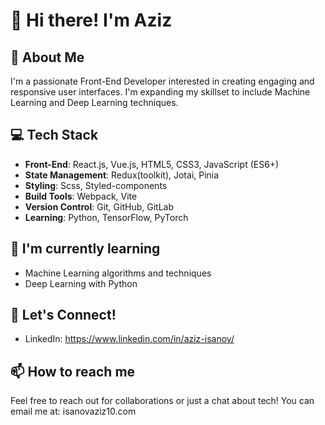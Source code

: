 # 👋 Hi there! I'm Aziz

## 🚀 About Me
I'm a passionate Front-End Developer interested in creating engaging and responsive user interfaces. I'm expanding my skillset to include Machine Learning and Deep Learning techniques.

## 💻 Tech Stack
- **Front-End**: React.js, Vue.js, HTML5, CSS3, JavaScript (ES6+)
- **State Management**: Redux(toolkit), Jotai, Pinia
- **Styling**: Scss, Styled-components
- **Build Tools**: Webpack, Vite
- **Version Control**: Git, GitHub, GitLab
- **Learning**: Python, TensorFlow, PyTorch

## 🌱 I'm currently learning
- Machine Learning algorithms and techniques
- Deep Learning with Python


## 🤝 Let's Connect!
- LinkedIn: https://www.linkedin.com/in/aziz-isanov/

## 📫 How to reach me
Feel free to reach out for collaborations or just a chat about tech! You can email me at: isanovaziz10.com
